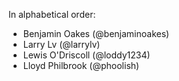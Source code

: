 In alphabetical order:

* Benjamin Oakes (@benjaminoakes)
* Larry Lv (@larrylv)
* Lewis O'Driscoll (@loddy1234)
* Lloyd Philbrook (@phoolish)

